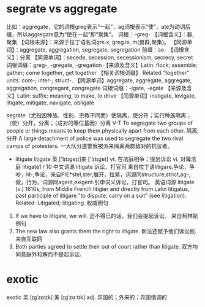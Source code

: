 # segrate vs aggregate
比如：aggregate，它的词根greg表示“一起”，ag词根表示“使”，ate为动词后缀，所以aggregate意为“使在一起”即“聚集”。
词根：-greg-
【词根含义】：群,聚集
【词根来源】：来源于拉丁语名词gre.x, greg.is, m(兽群,聚集)。
【同源单词】：aggregate, aggregation, segregate, segregation
前缀：se-
【词根含义】：分离
【同源单词】：secede, secession, secessionism, secrecy, secret
词根词缀：greg-, -gregate, -gregation
【来源及含义】Latin: flock; assemble; gather; come together, get together
【相关词根词缀】 Related "together" units: com-; inter-; struct-.
【同源单词】aggregate, aggregate, aggregate, aggregation, congregant, congregate
词根词缀：-igate, -egate
【来源及含义】Latin: suffix; meaning, to make, to drive
【同源单词】instigate, levigate, litigate, mitigate, navigate, obligate

segrate（尤指因种族、性别、宗教不同而）使隔离，使分开；实行种族隔离；（使）分开，分离；（成对的等位基因）分离
V-T To segregate two groups of people or things means to keep them physically apart from each other. 隔离; 分开
A large detachment of police was used to segregate the two rival camps of protesters.
一大队分遣警察被派来隔离两群敌对的抗议者。

* litigate
litigate
英 ['lɪtɪgeɪt]美 ['lɪtɪɡet]
vt. 在法庭相争；提出诉讼
vi. 对簿法庭
litigate1 / 10
中文词源
litigate 诉讼，打官司
来自拉丁语litigare,争论，争吵，lit-,争论，来自PIE*stel,ster,展开，拉紧，词源同structure,strict,ag-,做，行为，词源同agent,exigent.引申词义诉讼，打官司。
英语词源
litigate (v.)
1610s, from Middle French litigier and directly from Latin litigatus, past participle of litigare "to dispute, carry on a suit" (see litigation). Related: Litigated; litigating.
权威例句
1. If we have to litigate, we will.
迫不得已的话，我们会提起诉讼。
来自柯林斯例句
2. The new law also grants them the right to litigate.
新法还赋予他们诉讼权.
来自互联网
3. Both parties agreed to settle their out of court rather than litigate.
双方均同意庭外和解而不提起诉讼.


# exotic
exotic
英 [ɪɡˈzɒtɪk]  美 [ɪɡˈzɑːtɪk] 
adj. 异国的；外来的；异国情调的

